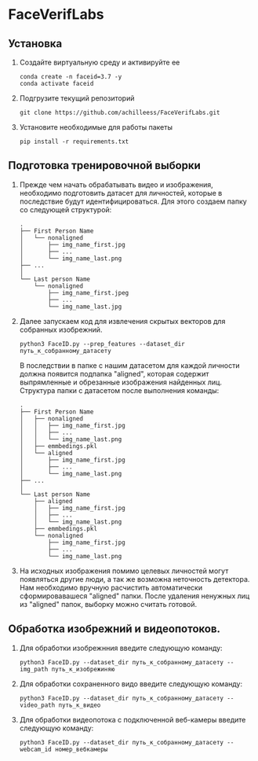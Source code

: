 # FaceVerifLabs

## Установка

1. Создайте виртуальную среду и активируйте ее
    ```shell
    conda create -n faceid=3.7 -y
    conda activate faceid
    ```
2. Подгрузите текущий репозиторий
    ```shell
    git clone https://github.com/achilleess/FaceVerifLabs.git
    ```

3. Установите необходимые для работы пакеты

    ```shell
    pip install -r requirements.txt
    ```
    
## Подготовка тренировочной выборки
1. Прежде чем начать обрабатывать видео и изображения, необходимо подготовить датасет для личностей, которые в последствие будут идентифицироваться.
Для этого создаем папку со следующей структурой:
    ```
    .
    ├── First Person Name
    │   └── nonaligned
    │       ├── img_name_first.jpg
    │       ├── ...
    │       └── img_name_last.png
    ├── ...
    │
    └── Last person Name
        └── nonaligned
            ├── img_name_first.jpeg
            ├── ...
            └── img_name_last.jpg
    ```
2. Далее запускаем код для извлечения скрытых векторов для собранных изобрежний.
    ```shell
    python3 FaceID.py --prep_features --dataset_dir путь_к_собранному_датасету
    ```
    В последствии в папке с нашим датасетом для каждой личности должна появится подпапка "aligned", которая содержит выпрямленные и обрезанные изображения найденных лиц. Структура папки с датасетом после выполнения команды:
    ```
    .
    ├── First Person Name
    │   ├── nonaligned
    │   │   ├── img_name_first.jpg
    │   │   ├── ...
    │   │   └── img_name_last.png
    │   ├── emmbedings.pkl
    │   └── aligned
    │       ├── img_name_first.jpg
    │       ├── ...
    │       └── img_name_last.png
    ├── ...
    │
    └── Last person Name
        ├── aligned
        │   ├── img_name_first.jpg
        │   ├── ...
        │   └── img_name_last.png
        ├── emmbedings.pkl
        └── nonaligned
            ├── img_name_first.jpg
            ├── ...
            └── img_name_last.png
    ```
3. На исходных изображения помимо целевых личностей могут появляться другие люди, а так же возможна неточность детектора. Нам необходимо вручную расчистить автоматически сформировавашеся "aligned" папки. После удаления ненужных лиц из "aligned" папок, выборку можно считать готовой.
 
## Обработка изобрежний и видеопотоков.
1. Для обработки изобрежнния введите следующую команду:
    ```shell
    python3 FaceID.py --dataset_dir путь_к_собранному_датасету --img_path путь_к_изобрежиняю
    ```
2. Для обработки сохраненного видо введите следующую команду:
    ```shell
    python3 FaceID.py --dataset_dir путь_к_собранному_датасету --video_path путь_к_видео
    ```
3. Для обработки видеопотока с подключенной веб-камеры введите следующую команду:
    ```shell
    python3 FaceID.py --dataset_dir путь_к_собранному_датасету --webcam_id номер_вебкамеры
    ```
